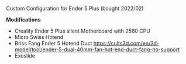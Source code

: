 Custom Configuration for Ender 5 Plus (bought 2022/02)

**Modifications**
* Creality Ender 5 Plus silent Motherboard with 2560 CPU 
* Micro Swiss Hotend
* Briss Fang Ender 5 Hotend Duct https://cults3d.com/en/3d-model/tool/ender-5-dual-40mm-fan-hot-end-duct-fang-no-support
* Exoslide